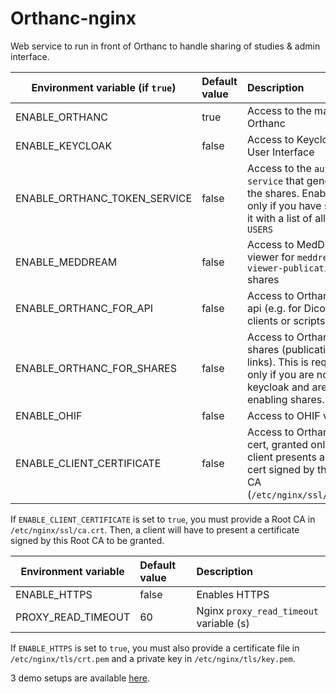 <!--
SPDX-FileCopyrightText: 2022 - 2025 Orthanc Team SRL <info@orthanc.team>

SPDX-License-Identifier: CC0-1.0
-->

# Orthanc-nginx

Web service to run in front of Orthanc to handle sharing of studies & admin interface.

| Environment variable (if `true`) | Default value | Description                                                                                                                     | route                    | redirected to container             |
|----------------------------------|:--------------|:--------------------------------------------------------------------------------------------------------------------------------|:-------------------------|:------------------------------------|
| ENABLE_ORTHANC                   | true          | Access to the main Orthanc                                                                                                      | `/orthanc/` or `/`       | `http://orthanc:8042`               |
| ENABLE_KEYCLOAK                  | false         | Access to Keycloak User Interface                                                                                               | `/keycloak/`             | `http://keycloak:8080`              |
| ENABLE_ORTHANC_TOKEN_SERVICE     | false         | Access to the `auth-service` that generates the shares.  Enable it only if you have secured it with a list of allowed `USERS`   | `/auth-service/`         | `http://orthanc-auth-service:8000`  |
| ENABLE_MEDDREAM                  | false         | Access to MedDream viewer for `meddream-viewer-publication` shares                                                              | `/meddream/`             | `http://meddream:8080`              |
| ENABLE_ORTHANC_FOR_API           | false         | Access to Orthanc for api (e.g. for DicomWeb clients or scripts)                                                                | `/orthanc-api/`          | `http://orthanc-for-api:8042`       |
| ENABLE_ORTHANC_FOR_SHARES        | false         | Access to Orthanc for shares (publication links).  This is required only if you are not using keycloak and are enabling shares. | `/shares/`               | `http://orthanc-for-shares:8042`    |
| ENABLE_OHIF                      | false         | Access to OHIF viewer                                                                                                           | `/ohif/`                 | `http://ohif:80`                    |
| ENABLE_CLIENT_CERTIFICATE        | false         | Access to Orthanc for cert, granted only if the client presents a client cert signed by the root CA (`/etc/nginx/ssl/ca.crt`)   | `/orthanc-cert/` or `/`  | `http://orthanc-for-cert:8042`      |

If `ENABLE_CLIENT_CERTIFICATE` is set to `true`, you must provide a Root CA in `/etc/nginx/ssl/ca.crt`. Then, a client will have to present a certificate signed by this Root CA to be granted.


| Environment variable                    | Default value            | Description                                                                                                                            |
|-----------------------------------------|:-------------------------|:---------------------------------------------------------------------------------------------------------------------------------------|
| ENABLE_HTTPS                            | false                    | Enables HTTPS                                                                                                                          |
| PROXY_READ_TIMEOUT                      | 60                       | Nginx `proxy_read_timeout` variable (s)                                                                                                |


If `ENABLE_HTTPS` is set to `true`, you must also provide a certificate file in `/etc/nginx/tls/crt.pem` and a private key in `/etc/nginx/tls/key.pem`.


3 demo setups are available [here](https://github.com/orthanc-team/orthanc-auth-service/tree/main/minimal-setup).
